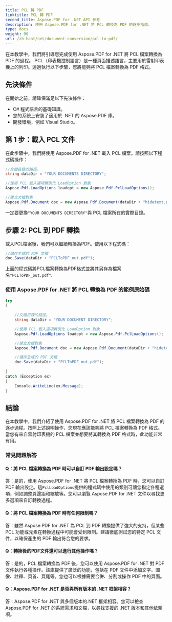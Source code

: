 ```yaml
---
title: PCL 轉 PDF
linktitle: PCL 轉 PDF
second_title: Aspose.PDF for .NET API 參考
description: 使用 Aspose.PDF for .NET 將 PCL 轉換為 PDF 的逐步指南。
type: docs
weight: 90
url: /zh-hant/net/document-conversion/pcl-to-pdf/
---
```

在本教學中，我們將引導您完成使用 Aspose.PDF for .NET 將 PCL 檔案轉換為 PDF 的過程。 PCL（印表機控制語言）是一種頁面描述語言，主要用於雷射印表機上的列印。透過執行以下步驟，您將能夠將 PCL 檔案轉換為 PDF 格式。

## 先決條件
在開始之前，請確保滿足以下先決條件：

- C# 程式語言的基礎知識。
- 您的系統上安裝了適用於 .NET 的 Aspose.PDF 庫。
- 開發環境，例如 Visual Studio。

## 第 1 步：載入 PCL 文件
在此步驟中，我們將使用 Aspose.PDF for .NET 載入 PCL 檔案。請按照以下程式碼操作：

```csharp
//文檔目錄的路徑。
string dataDir = "YOUR DOCUMENTS DIRECTORY";

//使用 PCL 載入選項實例化 LoadOption 對象
Aspose.Pdf.LoadOptions loadopt = new Aspose.Pdf.PclLoadOptions();

//建立文檔對象
Aspose.Pdf.Document doc = new Aspose.Pdf.Document(dataDir + "hidetext.pcl", loadopt);
```

一定要更換`"YOUR DOCUMENTS DIRECTORY"`與 PCL 檔案所在的實際目錄。

## 步驟 2: PCL 到 PDF 轉換
載入PCL檔案後，我們可以繼續轉換為PDF。使用以下程式碼：

```csharp
//儲存生成的 PDF 文檔
doc.Save(dataDir + "PCLToPDF_out.pdf");
```

上面的程式碼將PCL檔案轉換為PDF格式並將其另存為檔案名`"PCLToPDF_out.pdf"`.

### 使用 Aspose.PDF for .NET 將 PCL 轉換為 PDF 的範例原始碼

```csharp
try
{
	
	//文檔目錄的路徑。
	string dataDir = "YOUR DOCUMENT DIRECTORY";

	//使用 PCL 載入選項實例化 LoadOption 對象
	Aspose.Pdf.LoadOptions loadopt = new Aspose.Pdf.PclLoadOptions();

	//建立文檔對象
	Aspose.Pdf.Document doc = new Aspose.Pdf.Document(dataDir + "hidetext.pcl", loadopt);

	//儲存生成的 PDF 文檔
	doc.Save(dataDir + "PCLToPDF_out.pdf");
	
}
catch (Exception ex)
{
	Console.WriteLine(ex.Message);
}
```

## 結論
在本教學中，我們介紹了使用 Aspose.PDF for .NET 將 PCL 檔案轉換為 PDF 的逐步過程。按照上述說明操作，您現在應該能夠將 PCL 檔案轉換為 PDF 格式。當您有來自雷射印表機的 PCL 檔案並想要將其轉換為 PDF 格式時，此功能非常有用。

### 常見問題解答

#### Q：將 PCL 檔案轉換為 PDF 時可以自訂 PDF 輸出設定嗎？

答：是的，使用 Aspose.PDF for .NET 將 PCL 檔案轉換為 PDF 時，您可以自訂 PDF 輸出設定。這`PclLoadOptions`提供的程式碼中使用的類別可讓您指定各種選項，例如調整頁邊距和縮放等。您可以瀏覽 Aspose.PDF for .NET 文件以尋找更多選項來自訂轉換過程。

#### Q：將 PCL 檔案轉換為 PDF 時有任何限制嗎？

答：雖然 Aspose.PDF for .NET 為 PCL 到 PDF 轉換提供了強大的支持，但某些 PCL 功能或元素在轉換過程中可能會受到限制。建議徹底測試您的特定 PCL 文件，以確保產生的 PDF 輸出符合您的要求。

#### Q：轉換後的PDF文件還可以進行其他操作嗎？

答：是的，PCL 檔案轉換為 PDF 後，您可以使用 Aspose.PDF for .NET 對 PDF 文件執行各種操作。該庫提供了廣泛的功能，包括在 PDF 文件中添加文字、圖像、註釋、頁首、頁尾等。您也可以根據需要合併、分割或操作 PDF 中的頁面。

#### Q：Aspose.PDF for .NET 是否與所有版本的 .NET 框架相容？

答：Aspose.PDF for .NET 與多個版本的.NET 框架相容。您可以檢查 Aspose.PDF for .NET 的系統需求和文檔，以尋找支援的 .NET 版本和其他依賴項。